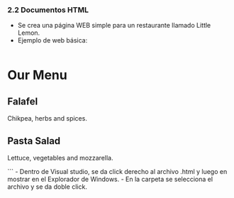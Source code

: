 ### 2.2 Documentos HTML
- Se crea una página WEB simple para un restaurante llamado Little Lemon.
- Ejemplo de web básica:
  ```html
<!DOCTYPE html>
<html>
    <head>
        <title>Little Lemon</title>
    </head>
    <body>
            <h1>Our Menu</h1>
            <h2>Falafel</h2>
            <p>Chikpea, herbs and spices.</p>
            <h2>Pasta Salad</h2>
            <p>Lettuce, vegetables and mozzarella.</p>
    </body>
</html>
  ```
- Dentro de Visual studio, se da click derecho al archivo .html y luego en mostrar en el Explorador de Windows.
- En la carpeta se selecciona el archivo y se da doble click.